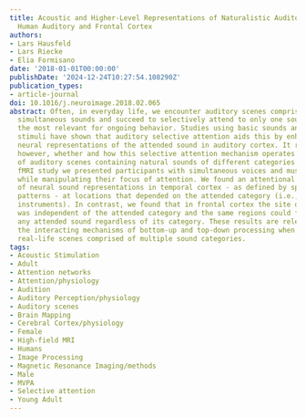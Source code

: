 ```yaml
---
title: Acoustic and Higher-Level Representations of Naturalistic Auditory Scenes in
  Human Auditory and Frontal Cortex
authors:
- Lars Hausfeld
- Lars Riecke
- Elia Formisano
date: '2018-01-01T00:00:00'
publishDate: '2024-12-24T10:27:54.108290Z'
publication_types:
- article-journal
doi: 10.1016/j.neuroimage.2018.02.065
abstract: Often, in everyday life, we encounter auditory scenes comprising multiple
  simultaneous sounds and succeed to selectively attend to only one sound, typically
  the most relevant for ongoing behavior. Studies using basic sounds and two-talker
  stimuli have shown that auditory selective attention aids this by enhancing the
  neural representations of the attended sound in auditory cortex. It remains unknown,
  however, whether and how this selective attention mechanism operates on representations
  of auditory scenes containing natural sounds of different categories. In this high-field
  fMRI study we presented participants with simultaneous voices and musical instruments
  while manipulating their focus of attention. We found an attentional enhancement
  of neural sound representations in temporal cortex - as defined by spatial activation
  patterns - at locations that depended on the attended category (i.e., voices or
  instruments). In contrast, we found that in frontal cortex the site of enhancement
  was independent of the attended category and the same regions could flexibly represent
  any attended sound regardless of its category. These results are relevant to elucidate
  the interacting mechanisms of bottom-up and top-down processing when listening to
  real-life scenes comprised of multiple sound categories.
tags:
- Acoustic Stimulation
- Adult
- Attention networks
- Attention/physiology
- Audition
- Auditory Perception/physiology
- Auditory scenes
- Brain Mapping
- Cerebral Cortex/physiology
- Female
- High-field MRI
- Humans
- Image Processing
- Magnetic Resonance Imaging/methods
- Male
- MVPA
- Selective attention
- Young Adult
---
```

